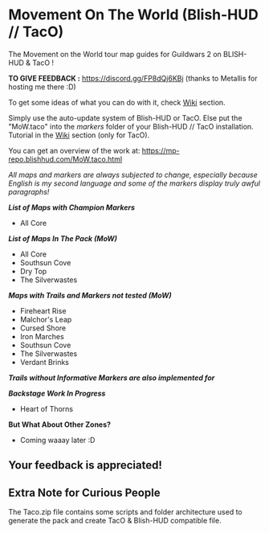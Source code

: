 # Movement On The World (Blish-HUD // TacO)
The Movement on the World tour map guides for Guildwars 2 on BLISH-HUD & TacO ! 

**TO GIVE FEEDBACK :** https://discord.gg/FP8dQj6KBj (thanks to Metallis for hosting me there :D)

To get some ideas of what you can do with it, check [Wiki](https://github.com/Sutcenes/MovementOnTheWorld_TacoSupport/wiki) section.

Simply use the auto-update system of Blish-HUD or TacO. Else put the "MoW.taco" into the *markers* folder of your Blish-HUD // TacO installation. Tutorial in the [Wiki](https://github.com/Sutcenes/MovementOnTheWorld_TacoSupport/wiki) section (only for TacO).

You can get an overview of the work at: https://mp-repo.blishhud.com/MoW.taco.html

*All maps and markers are always subjected to change, especially because English is my second language and some of the markers display truly awful paragraphs!*

___List of Maps with Champion Markers___
- All Core

___List of Maps In The Pack (MoW)___
- All Core
- Southsun Cove
- Dry Top
- The Silverwastes

___Maps with Trails and Markers not tested (MoW)___
- Fireheart Rise
- Malchor's Leap
- Cursed Shore
- Iron Marches
- Southsun Cove
- The Silverwastes
- Verdant Brinks

___Trails without Informative Markers are also implemented for___


___Backstage Work In Progress___
- Heart of Thorns

__But What About Other Zones?__
- Coming waaay later :D

## **Your feedback is appreciated!**

## Extra Note for Curious People
The Taco.zip file contains some scripts and folder architecture used to generate the pack and create TacO & Blish-HUD compatible file.
